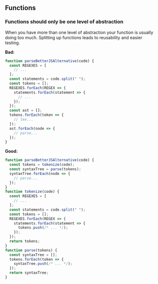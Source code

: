 ## **Functions**

### Functions should only be one level of abstraction

When you have more than one level of abstraction your function is usually
doing too much. Splitting up functions leads to reusability and easier
testing.

**Bad:**

```javascript
function parseBetterJSAlternative(code) {
  const REGEXES = [
    // ...
  ];
  const statements = code.split(" ");
  const tokens = [];
  REGEXES.forEach(REGEX => {
    statements.forEach(statement => {
      // ...
    });
  });
  const ast = [];
  tokens.forEach(token => {
    // lex...
  });
  ast.forEach(node => {
    // parse...
  });
}
```

**Good:**

```javascript
function parseBetterJSAlternative(code) {
  const tokens = tokenize(code);
  const syntaxTree = parse(tokens);
  syntaxTree.forEach(node => {
    // parse...
  });
}
function tokenize(code) {
  const REGEXES = [
    // ...
  ];
  const statements = code.split(" ");
  const tokens = [];
  REGEXES.forEach(REGEX => {
    statements.forEach(statement => {
      tokens.push(/* ... */);
    });
  });
  return tokens;
}
function parse(tokens) {
  const syntaxTree = [];
  tokens.forEach(token => {
    syntaxTree.push(/* ... */);
  });
  return syntaxTree;
}
```